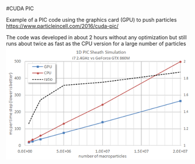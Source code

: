 #CUDA PIC

Example of a PIC code using the graphics card (GPU) to push particles
https://www.particleincell.com/2016/cuda-pic/

The code was developed in about 2 hours without any optimization but still runs about twice as fast as the CPU version for a large number of particles
![timing comparison](cpu-gpu-timing.png)